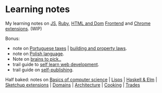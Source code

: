 # Learning notes

My learning notes on [JS](on-native-methods-tricks-quirks.js), [Ruby](on-native-methods-tricks-quirks.rb), [HTML and Dom](on-js-dom-html-css.html) [Frontend](on-js-frontend-frameworks.js) and [Chrome extensions](on-extensions-chrome.js). (WIP)

Bonus:

- note on [Portuguese taxes](on-portuguese-tax-system.md) | [building and property laws](on-portuguese-building-property-laws.md).
- note on [Polish language](on-polish-language.yaml).
- Note on [brains to pick..]()
- trail guide to [self learn web development](trail-guide-web-development.md).
- trail guide on [self-publishing](trail-guide-self-publishing.md).

Half baked: notes on [Basics of computer science](on-computer-science-for-noobs.md) | [Lisps](on-lisps.md) | [Haskell & Elm](on-haskell-elm.md) | [Sketchup extensions](on-extensions-sketchup.md) | [Domains](on-domains.md) | [Architecture](on-architecture.md) | [Cooking](on-cooking.md) | [Trades](on-trades.md)